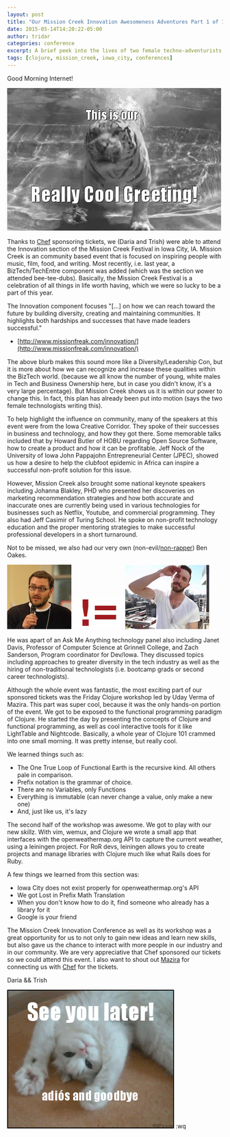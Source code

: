 ```yaml
---
layout: post
title: "Our Mission Creek Innovation Awesomeness Adventures Part 1 of 1 (the Saga Begins (and Ends))"
date: 2015-05-14T14:20:22-05:00
author: tridar
categories: conference
excerpt: A brief peek into the lives of two female techno-adventurists and how we slayed the Clojure dragon and brought prosperity to the Tiger Team with knowledge from the Mission Creek Innovation conference
tags: [clojure, mission_creek, iowa_city, conferences]
---
```


Good Morning Internet!

![This is our really cool greeting](/images/tiger-greeting.gif)

Thanks to [Chef](https://www.chef.io/chef/) sponsoring tickets, we (Daria and Trish) were able to attend the Innovation section of the Mission Creek Festival in Iowa City, IA.  Mission Creek is an community based event that is focused on inspiring people with music, film, food, and writing. Most recently, i.e. last year, a BizTech/TechEntre component was added (which was the section we attended bee-tee-dubs).  Basically, the Mission Creek Festival is a celebration of all things in life worth having, which we were so lucky to be a part of this year.


The Innovation component focuses "[...] on how we can reach toward the future by building diversity, creating and maintaining communities. It highlights both hardships and successes that have made leaders successful."
  - [http://www.missionfreak.com/innovation/](http://www.missionfreak.com/innovation/)


The above blurb makes this sound more like a Diversity/Leadership Con, but it is more about how we can recognize and increase these qualities within the BizTech world.  (because we all know the number of young, white males in Tech and Business Ownership here, but in case you didn't know, it's a very large percentage). But Mission Creek shows us it is within our power to change this. In fact, this plan has already been put into motion (says the two female technologists writing this).

To help highlight the influence on community, many of the speakers at this event were from the Iowa Creative Corridor. They spoke of their successes in business and technology, and how they got there. Some memorable talks included that by Howard Butler of HOBU regarding Open Source Software, how to create a product and how it can be profitable. Jeff Nock of the University of Iowa John Pappajohn Entrepreneurial Center (JPEC), showed us how a desire to help the clubfoot epidemic in Africa can inspire a successful non-profit solution for this issue.

However, Mission Creek also brought some national keynote speakers including Johanna Blakley, PHD who presented her discoveries on marketing recommendation strategies and how both accurate and inaccurate ones are currently being used in various technologies for businesses such as Netflix, Youtube, and commercial programming. They also had Jeff Casimir of Turing School. He spoke on non-profit technology education and the proper mentoring strategies to make successful professional developers in a short turnaround.

Not to be missed, we also had our very own (non-evil/[non-rapper](https://www.youtube.com/watch?v=Sh-XDCO5WOY)) Ben Oakes.

![Ben Oakes](/images/ben_oakes.jpeg)   ![!=](/images/not_equals.jpg)   ![Ben Oakes](/images/not_ben_oakes.jpg)

He was apart of an Ask Me Anything technology panel also including Janet Davis, Professor of Computer Science at Grinnell College, and Zach Sanderson, Program coordinator for Dev/Iowa. They discussed topics including approaches to greater diversity in the tech industry as well as the hiring of non-traditional technologists (i.e. bootcamp grads or second career technologists).

Although the whole event was fantastic, the most exciting part of our sponsored tickets was the Friday Clojure workshop led by Uday Verma of Mazira. This part was super cool, because it was the only hands-on portion of the event. We got to be exposed to the functional programming paradigm of Clojure. He started the day by presenting the concepts of Clojure and functional programming, as well as cool interactive tools for it like LightTable and Nightcode. Basically, a whole year of Clojure 101 crammed into one small morning. It was pretty intense, but really cool.

We learned things such as:

* The One True Loop of Functional Earth is the recursive kind. All others pale in comparison.
* Prefix notation is the grammar of choice.
* There are no Variables, only Functions
* Everything is immutable (can never change a value, only make a new one)
* And, just like us, it's lazy

The second half of the workshop was awesome. We got to play with our new skillz. With vim, wemux, and Clojure we wrote a small app that interfaces with the openweathermap.org API to capture the current weather, using a leiningen project. For RoR devs, leiningen allows you to create projects and manage libraries with Clojure much like what Rails does for Ruby.

A few things we learned from this section was:

* Iowa City does not exist properly for openweathermap.org's API
* We got Lost in Prefix Math Translation
* When you don't know how to do it, find someone who already has a library for it
* Google is your friend

The Mission Creek Innovation Conference as well as its workshop was a great opportunity for us to not only to gain new ideas and learn new skills, but also gave us the chance to interact with more people in our industry and in our community. We are very appreciative that Chef sponsored our tickets so we could attend this event. I also want to shout out [Mazira](https://mazira.com/) for connecting us with [Chef](https://www.chef.io/chef/) for the tickets.

Daria && Trish

![Bye Bye Bye](/images/waving-cat-goodbye.gif)
:wq


